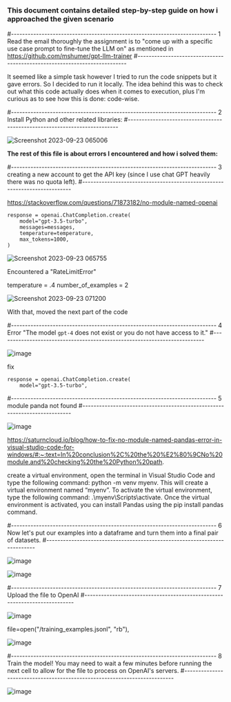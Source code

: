 <h3> This document contains detailed step-by-step guide on how i approached the given scenario </h3>

#--------------------------------------------------------------------------
1 Read the email thoroughly the assignment is to "come up with a specific use case prompt to fine-tune the LLM on" as mentioned in https://github.com/mshumer/gpt-llm-trainer
#--------------------------------------------------------------------------

It seemed like a simple task however I tried to run the code snippets but it gave errors. So I decided to run it locally.
The idea behind this was to check out what this code actually does when it comes to execution, plus I'm curious as to see how this is done: code-wise.

#--------------------------------------------------------------------------
2 Install Python and other related libraries:
#--------------------------------------------------------------------------

![Screenshot 2023-09-23 065006](https://github.com/anujalamahewa/TechnicalAssessment/assets/12027102/bce31cb3-bef8-4eae-99b2-2967cd661bfb)

<b> The rest of this file is about errors I encountered and how i solved them: </b>




#--------------------------------------------------------------------------
3 creating a new account to get the API key (since I use chat GPT heavily there was no quota left).
#--------------------------------------------------------------------------

https://stackoverflow.com/questions/71873182/no-module-named-openai

    response = openai.ChatCompletion.create(
        model="gpt-3.5-turbo",
        messages=messages,
        temperature=temperature,
        max_tokens=1000,
    )

![Screenshot 2023-09-23 065755](https://github.com/anujalamahewa/TechnicalAssessment/assets/12027102/e098fec5-44d8-40be-aee1-e20030a7a88c)

Encountered a "RateLimitError"

temperature = .4
number_of_examples = 2

![Screenshot 2023-09-23 071200](https://github.com/anujalamahewa/TechnicalAssessment/assets/12027102/576434ab-ac57-4228-b86e-93b786bb91c3)

With that, moved the next part of the code



#--------------------------------------------------------------------------
4 Error "The model `gpt-4` does not exist or you do not have access to it."
#--------------------------------------------------------------------------

![image](https://github.com/anujalamahewa/TechnicalAssessment/assets/12027102/14707035-851c-415c-857d-ccae8bbee4eb)

fix

    response = openai.ChatCompletion.create(
        model="gpt-3.5-turbo",


        
#--------------------------------------------------------------------------
5 module panda not found
#--------------------------------------------------------------------------

![image](https://github.com/anujalamahewa/TechnicalAssessment/assets/12027102/aaab2a9d-cc42-43b1-ab3d-51c232bd140a)

https://saturncloud.io/blog/how-to-fix-no-module-named-pandas-error-in-visual-studio-code-for-windows/#:~:text=In%20conclusion%2C%20the%20%E2%80%9CNo%20module,and%20checking%20the%20Python%20path.

create a virtual environment, open the terminal in Visual Studio Code and type the following command: python -m venv myenv. This will create a virtual environment named “myenv”. To activate the virtual environment, type the following command: .\myenv\Scripts\activate. Once the virtual environment is activated, you can install Pandas using the pip install pandas command.



#--------------------------------------------------------------------------
6 Now let's put our examples into a dataframe and turn them into a final pair of datasets.
#--------------------------------------------------------------------------


![image](https://github.com/anujalamahewa/TechnicalAssessment/assets/12027102/60d18b4b-5d3b-4358-abc0-4ab17e63b192)

![image](https://github.com/anujalamahewa/TechnicalAssessment/assets/12027102/d9ecb02c-083f-493e-9c70-e6100e5df651)



#--------------------------------------------------------------------------
7 Upload the file to OpenAI
#--------------------------------------------------------------------------

![image](https://github.com/anujalamahewa/TechnicalAssessment/assets/12027102/6e83b480-132a-4a90-a27b-e623a8039c57)

  file=open("/training_examples.jsonl", "rb"),

![image](https://github.com/anujalamahewa/TechnicalAssessment/assets/12027102/f7978730-dc23-4b1a-ac3a-fe3eedaa839c)


#--------------------------------------------------------------------------
8 Train the model! You may need to wait a few minutes before running the next cell to allow for the file to process on OpenAI's servers.
#--------------------------------------------------------------------------

![image](https://github.com/anujalamahewa/TechnicalAssessment/assets/12027102/73982742-6308-4c18-a8a2-184dd1d399a9)








